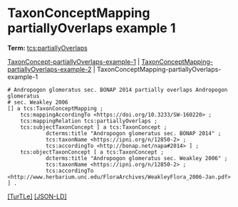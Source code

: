 # TaxonConceptMapping partiallyOverlaps example 1


**Term:** [tcs:partiallyOverlaps](/terms/#tcs_partiallyoverlaps)

[TaxonConcept-partiallyOverlaps-example-1](./TaxonConcept-partiallyOverlaps-example-1.html) | [TaxonConceptMapping-partiallyOverlaps-example-2](./TaxonConceptMapping-partiallyOverlaps-example-2.html) | TaxonConceptMapping-partiallyOverlaps-example-1
```turtle
# Andropogon glomeratus sec. BONAP 2014 partially overlaps Andropogon glomeratus
# sec. Weakley 2006
[] a tcs:TaxonConceptMapping ;
    tcs:mappingAccordingTo <https://doi.org/10.3233/SW-160220> ;
    tcs:mappingRelation tcs:partiallyOverlaps ;
    tcs:subjectTaxonConcept [ a tcs:TaxonConcept ;
            dcterms:title "Andropogon glomeratus sec. BONAP 2014" ;
            tcs:taxonName <https://ipni.org/n/12850-2> ;
            tcs:accordingTo <http://bonap.net/napa#2014> ] ;
    tcs:objectTaxonConcept [ a tcs:TaxonConcept ;
            dcterms:title "Andropogon glomeratus sec. Weakley 2006" ;
            tcs:taxonName <https://ipni.org/n/12850-2> ;
            tcs:accordingTo <http://www.herbarium.unc.edu/FloraArchives/WeakleyFlora_2006-Jan.pdf> ] .
```

[&#91;TurTLe&#93;](https://github.com/tdwg/tcs2/blob/master/examples/TaxonConceptMapping-partiallyOverlaps-example-1.ttl)&nbsp;[&#91;JSON-LD&#93;](https://github.com/tdwg/tcs2/blob/master/examples/TaxonConceptMapping-partiallyOverlaps-example-1.jsonld)

